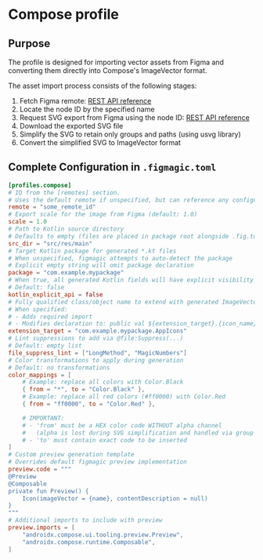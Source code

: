# Compose profile

## Purpose

The profile is designed for importing vector assets from Figma and converting them directly into Compose's ImageVector format.

The asset import process consists of the following stages:
1. Fetch Figma remote: [REST API reference](https://www.figma.com/developers/api#get-file-nodes-endpoint)
1. Locate the node ID by the specified name
1. Request SVG export from Figma using the node ID: [REST API reference](https://www.figma.com/developers/api#get-images-endpoint)
1. Download the exported SVG file
1. Simplify the SVG to retain only groups and paths (using usvg library)
1. Convert the simplified SVG to ImageVector format

## Complete Configuration in `.figmagic.toml`

```toml
[profiles.compose]
# ID from the [remotes] section. 
# Uses the default remote if unspecified, but can reference any configured remote
remote = "some_remote_id"
# Export scale for the image from Figma (default: 1.0)
scale = 1.0
# Path to Kotlin source directory
# Defaults to empty (files are placed in package root alongside .fig.toml)
src_dir = "src/res/main"
# Target Kotlin package for generated *.kt files
# When unspecified, figmagic attempts to auto-detect the package
# Explicit empty string will omit package declaration
package = "com.example.mypackage"
# When true, all generated Kotlin fields will have explicit visibility modifiers
# Default: false
kotlin_explicit_api = false
# Fully qualified class/object name to extend with generated ImageVector
# When specified:
# - Adds required import
# - Modifies declaration to: public val ${extension_target}.{icon_name}: ImageVector = ...
extension_target = "com.example.mypackage.AppIcons"
# Lint suppressions to add via @file:Suppress(...)
# Default: empty list
file_suppress_lint = ["LongMethod", "MagicNumbers"]
# Color transformations to apply during generation
# Default: no transformations
color_mappings = [
    # Example: replace all colors with Color.Black
    { from = "*", to = "Color.Black" },
    # Example: replace all red colors (#ff0000) with Color.Red
    { from = "ff0000", to = "Color.Red" },

    # IMPORTANT: 
    # - 'from' must be a HEX color code WITHOUT alpha channel
    #   (alpha is lost during SVG simplification and handled via group opacity)
    # - 'to' must contain exact code to be inserted
]
# Custom preview generation template
# Overrides default figmagic preview implementation
preview.code = """
@Preview
@Composable
private fun Preview() {
    Icon(imageVector = {name}, contentDescription = null)
}
"""
# Additional imports to include with preview
preview.imports = [
    "androidx.compose.ui.tooling.preview.Preview",
    "androidx.compose.runtime.Composable",
]
```